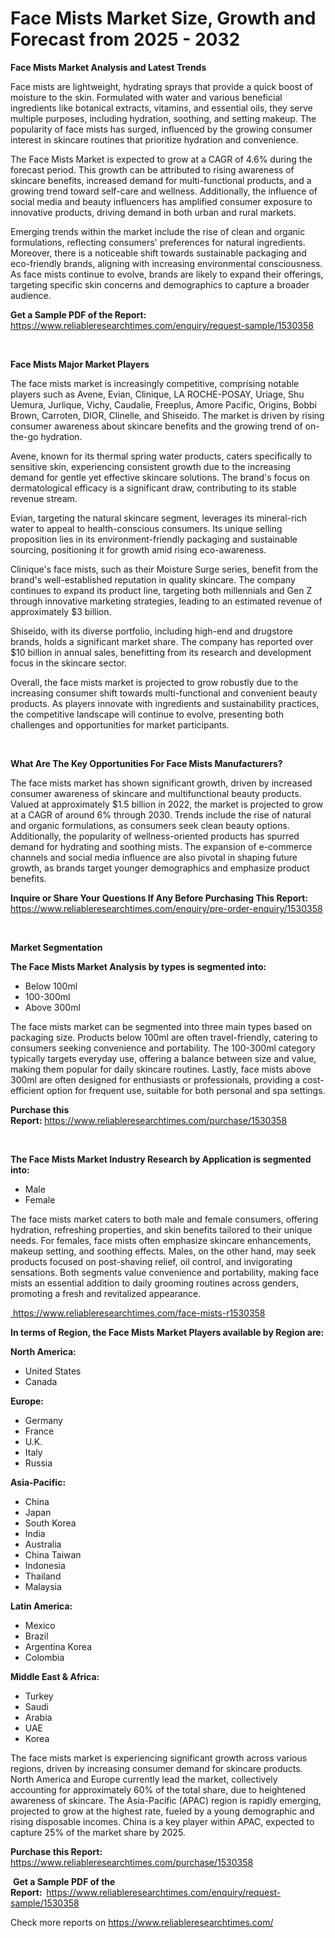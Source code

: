 <p><h1>Face Mists Market Size, Growth and Forecast from 2025 - 2032</h1></p><p><strong>Face Mists Market Analysis and Latest Trends</strong></p>
<p><p>Face mists are lightweight, hydrating sprays that provide a quick boost of moisture to the skin. Formulated with water and various beneficial ingredients like botanical extracts, vitamins, and essential oils, they serve multiple purposes, including hydration, soothing, and setting makeup. The popularity of face mists has surged, influenced by the growing consumer interest in skincare routines that prioritize hydration and convenience.</p><p>The Face Mists Market is expected to grow at a CAGR of 4.6% during the forecast period. This growth can be attributed to rising awareness of skincare benefits, increased demand for multi-functional products, and a growing trend toward self-care and wellness. Additionally, the influence of social media and beauty influencers has amplified consumer exposure to innovative products, driving demand in both urban and rural markets.</p><p>Emerging trends within the market include the rise of clean and organic formulations, reflecting consumers' preferences for natural ingredients. Moreover, there is a noticeable shift towards sustainable packaging and eco-friendly brands, aligning with increasing environmental consciousness. As face mists continue to evolve, brands are likely to expand their offerings, targeting specific skin concerns and demographics to capture a broader audience.</p></p>
<p><strong>Get a Sample PDF of the Report:&nbsp;</strong> <a href="https://www.reliableresearchtimes.com/enquiry/request-sample/1530358?utm_campaign=2141&utm_medium=2&utm_source=Github&utm_content=ia&utm_term=07022025&utm_id=face-mists">https://www.reliableresearchtimes.com/enquiry/request-sample/1530358</a></p>
<p>&nbsp;</p>
<p><strong>Face Mists Major Market Players</strong></p>
<p><p>The face mists market is increasingly competitive, comprising notable players such as Avene, Evian, Clinique, LA ROCHE-POSAY, Uriage, Shu Uemura, Jurlique, Vichy, Caudalie, Freeplus, Amore Pacific, Origins, Bobbi Brown, Carroten, DIOR, Clinelle, and Shiseido. The market is driven by rising consumer awareness about skincare benefits and the growing trend of on-the-go hydration.</p><p>Avene, known for its thermal spring water products, caters specifically to sensitive skin, experiencing consistent growth due to the increasing demand for gentle yet effective skincare solutions. The brand's focus on dermatological efficacy is a significant draw, contributing to its stable revenue stream.</p><p>Evian, targeting the natural skincare segment, leverages its mineral-rich water to appeal to health-conscious consumers. Its unique selling proposition lies in its environment-friendly packaging and sustainable sourcing, positioning it for growth amid rising eco-awareness.</p><p>Clinique's face mists, such as their Moisture Surge series, benefit from the brand's well-established reputation in quality skincare. The company continues to expand its product line, targeting both millennials and Gen Z through innovative marketing strategies, leading to an estimated revenue of approximately $3 billion.</p><p>Shiseido, with its diverse portfolio, including high-end and drugstore brands, holds a significant market share. The company has reported over $10 billion in annual sales, benefitting from its research and development focus in the skincare sector.</p><p>Overall, the face mists market is projected to grow robustly due to the increasing consumer shift towards multi-functional and convenient beauty products. As players innovate with ingredients and sustainability practices, the competitive landscape will continue to evolve, presenting both challenges and opportunities for market participants.</p></p>
<p>&nbsp;</p>
<p><strong>What Are The Key Opportunities For Face Mists Manufacturers?</strong></p>
<p><p>The face mists market has shown significant growth, driven by increased consumer awareness of skincare and multifunctional beauty products. Valued at approximately $1.5 billion in 2022, the market is projected to grow at a CAGR of around 6% through 2030. Trends include the rise of natural and organic formulations, as consumers seek clean beauty options. Additionally, the popularity of wellness-oriented products has spurred demand for hydrating and soothing mists. The expansion of e-commerce channels and social media influence are also pivotal in shaping future growth, as brands target younger demographics and emphasize product benefits.</p></p>
<p><strong>Inquire or Share Your Questions If Any Before Purchasing This Report:</strong> <a href="https://www.reliableresearchtimes.com/enquiry/pre-order-enquiry/1530358?utm_campaign=2141&utm_medium=2&utm_source=Github&utm_content=ia&utm_term=07022025&utm_id=face-mists">https://www.reliableresearchtimes.com/enquiry/pre-order-enquiry/1530358</a></p>
<p>&nbsp;</p>
<p><strong>Market Segmentation</strong></p>
<p><strong>The Face Mists Market Analysis by types is segmented into:</strong></p>
<p><ul><li>Below 100ml</li><li>100-300ml</li><li>Above 300ml</li></ul></p>
<p><p>The face mists market can be segmented into three main types based on packaging size. Products below 100ml are often travel-friendly, catering to consumers seeking convenience and portability. The 100-300ml category typically targets everyday use, offering a balance between size and value, making them popular for daily skincare routines. Lastly, face mists above 300ml are often designed for enthusiasts or professionals, providing a cost-efficient option for frequent use, suitable for both personal and spa settings.</p></p>
<p><strong>Purchase this Report:&nbsp;</strong><a href="https://www.reliableresearchtimes.com/purchase/1530358?utm_campaign=2141&utm_medium=2&utm_source=Github&utm_content=ia&utm_term=07022025&utm_id=face-mists">https://www.reliableresearchtimes.com/purchase/1530358</a></p>
<p>&nbsp;</p>
<p><strong>The Face Mists Market Industry Research by Application is segmented into:</strong></p>
<p><ul><li>Male</li><li>Female</li></ul></p>
<p><p>The face mists market caters to both male and female consumers, offering hydration, refreshing properties, and skin benefits tailored to their unique needs. For females, face mists often emphasize skincare enhancements, makeup setting, and soothing effects. Males, on the other hand, may seek products focused on post-shaving relief, oil control, and invigorating sensations. Both segments value convenience and portability, making face mists an essential addition to daily grooming routines across genders, promoting a fresh and revitalized appearance.</p></p>
<p><a href="https://www.reliableresearchtimes.com/face-mists-r1530358?utm_campaign=2141&utm_medium=2&utm_source=Github&utm_content=ia&utm_term=07022025&utm_id=face-mists">&nbsp;https://www.reliableresearchtimes.com/face-mists-r1530358</a></p>
<p><strong>In terms of Region, the Face Mists Market Players available by Region are:</strong></p>
<p>
    <p> <strong> North America: </strong>
        <ul>
            <li>United States</li>
            <li>Canada</li>
        </ul>
        </p> 
    <p> <strong> Europe: </strong>
        <ul>
            <li>Germany</li>
            <li>France</li>
            <li>U.K.</li>
            <li>Italy</li>
            <li>Russia</li>
        </ul>
        </p> 
    <p> <strong> Asia-Pacific: </strong>
        <ul>
            <li>China</li>
            <li>Japan</li>
            <li>South Korea</li>
            <li>India</li>
            <li>Australia</li>
            <li>China Taiwan</li>
            <li>Indonesia</li>
            <li>Thailand</li>
            <li>Malaysia</li>
        </ul>
        </p> 
    <p> <strong> Latin America: </strong>
        <ul>
            <li>Mexico</li>
            <li>Brazil</li>
            <li>Argentina Korea</li>
            <li>Colombia</li>
        </ul>
        </p> 
    <p> <strong> Middle East & Africa: </strong>
        <ul>
            <li>Turkey</li>
            <li>Saudi</li>
            <li>Arabia</li>
            <li>UAE</li>
            <li>Korea</li>
        </ul>
    </p>
    </p>
<p><p>The face mists market is experiencing significant growth across various regions, driven by increasing consumer demand for skincare products. North America and Europe currently lead the market, collectively accounting for approximately 60% of the total share, due to heightened awareness of skincare. The Asia-Pacific (APAC) region is rapidly emerging, projected to grow at the highest rate, fueled by a young demographic and rising disposable incomes. China is a key player within APAC, expected to capture 25% of the market share by 2025.</p></p>
<p><strong>Purchase this Report: </strong><a href="https://www.reliableresearchtimes.com/purchase/1530358?utm_campaign=2141&utm_medium=2&utm_source=Github&utm_content=ia&utm_term=07022025&utm_id=face-mists">https://www.reliableresearchtimes.com/purchase/1530358</a></p>
<p>&nbsp;<strong>Get a Sample PDF of the Report:&nbsp;&nbsp;</strong><a href="https://www.reliableresearchtimes.com/enquiry/request-sample/1530358?utm_campaign=2141&utm_medium=2&utm_source=Github&utm_content=ia&utm_term=07022025&utm_id=face-mists">https://www.reliableresearchtimes.com/enquiry/request-sample/1530358</a></p>
<p><strong></strong></p>
<p>Check more reports on <a href="https://www.reliableresearchtimes.com/?utm_campaign=2141&utm_medium=2&utm_source=Github&utm_content=ia&utm_term=07022025&utm_id=face-mists">https://www.reliableresearchtimes.com/</a></p>
